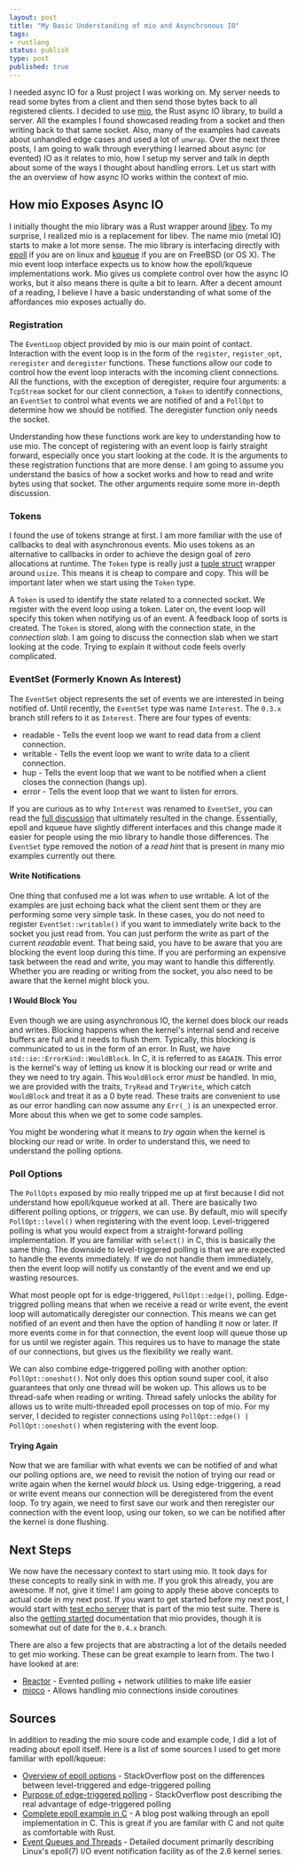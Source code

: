 ```yaml
---
layout: post
title: "My Basic Understanding of mio and Asynchronous IO"
tags:
- rustlang
status: publish
type: post
published: true
---
```


I needed async IO for a Rust project I was working on. My server needs to read some bytes from a client and then send those bytes back to all registered clients. I decided to use [mio][mio], the Rust async IO library, to build a server. All the examples I found showcased reading from a socket and then writing back to that same socket. Also, many of the examples had caveats about unhandled edge cases and used a lot of `unwrap`. Over the next three posts, I am going to walk through everything I learned about async (or evented) IO as it relates to mio, how I setup my server and talk in depth about some of the ways I thought about handling errors. Let us start with the an overview of how async IO works within the context of mio.

## How mio Exposes Async IO

I initially thought the mio library was a Rust wrapper around [libev][libev]. To my surprise, I realized mio is a replacement for libev. The name mio (metal IO) starts to make a lot more sense. The mio library is interfacing directly with [epoll][epoll] if you are on linux and [kqueue][kqueue] if you are on FreeBSD (or OS X). The mio event loop interface expects us to know how the epoll/kqueue implementations work. Mio gives us complete control over how the async IO works, but it also means there is quite a bit to learn. After a decent amount of a reading, I believe I have a basic understanding of what some of the affordances mio exposes actually do.

### Registration

The `EventLoop` object provided by mio is our main point of contact. Interaction with the event loop is in the form of the `register`, `register_opt`, `reregister` and `deregister` functions. These functions allow our code to control how the event loop interacts with the incoming client connections. All the functions, with the exception of deregister, require four arguments: a `TcpStream` socket for our client connection, a `Token` to identify connections, an `EventSet` to control what events we are notified of and a `PollOpt` to determine how we should be notified. The deregister function only needs the socket.

Understanding how these functions work are key to understanding how to use mio. The concept of registering with an event loop is fairly straight forward, especially once you start looking at the code. It is the arguments to these registration functions that are more dense. I am going to assume you understand the basics of how a socket works and how to read and write bytes using that socket. The other arguments require some more in-depth discussion.

### Tokens

I found the use of tokens strange at first. I am more familiar with the use of callbacks to deal with asynchronous events. Mio uses tokens as an alternative to callbacks in order to achieve the design goal of zero allocations at runtime. The `Token` type is really just a [tuple struct][tuple struct] wrapper around `usize`. This means it is cheap to compare and copy. This will be important later when we start using the `Token` type.

A `Token` is used to identify the state related to a connected socket. We register with the event loop using a token. Later on, the event loop will specify this token when notifying us of an event. A feedback loop of sorts is created. The `Token` is stored, along with the connection state, in the _connection slab_. I am going to discuss the connection slab when we start looking at the code. Trying to explain it without code feels overly complicated.

### EventSet (Formerly Known As Interest)

The `EventSet` object represents the set of events we are interested in being notified of. Until recently, the `EventSet` type was name `Interest`. The `0.3.x` branch still refers to it as `Interest`. There are four types of events:

   * readable - Tells the event loop we want to read data from a client connection.
   * writable - Tells the event loop we want to write data to a client connection.
   * hup - Tells the event loop that we want to be notified when a client closes the connection (hangs up).
   * error - Tells the event loop that we want to listen for errors.

If you are curious as to why `Interest` was renamed to `EventSet`, you can read the [full discussion][discussion] that ultimately resulted in the change. Essentially, epoll and kqueue have slightly different interfaces and this change made it easier for people using the mio library to handle those differences. The `EventSet` type removed the notion of a _read hint_ that is present in many mio examples currently out there.

#### Write Notifications

One thing that confused me a lot was _when_ to use writable. A lot of the examples are just echoing back what the client sent them or they are performing some very simple task. In these cases, you do not need to register `EventSet::writable()` if you want to immediately write back to the socket you just read from. You can just perform the write as part of the current _readable_ event. That being said, you have to be aware that you are blocking the event loop during this time. If you are performing an expensive task between the read and write, you may want to handle this differently. Whether you are reading or writing from the socket, you also need to be aware that the kernel might block you.

#### I Would Block You

Even though we are using asynchronous IO, the kernel does block our reads and writes. Blocking happens when the kernel's internal send and receive buffers are full and it needs to flush them. Typically, this blocking is communicated to us in the form of an error. In Rust, we have `std::io::ErrorKind::WouldBlock`. In C, it is referred to as `EAGAIN`. This error is the kernel's way of letting us know it is blocking our read or write and they we need to try again. This `WouldBlock` error _must_ be handled. In mio, we are provided with the traits, `TryRead` and `TryWrite`, which catch `WouldBlock` and treat it as a 0 byte read. These traits are convenient to use as our error handling can now assume any `Err(_)` is an unexpected error. More about this when we get to some code samples.

You might be wondering what it means to _try again_ when the kernel is blocking our read or write. In order to understand this, we need to understand the polling options.

### Poll Options

The `PollOpts` exposed by mio really tripped me up at first because I did not understand how epoll/kqueue worked at all. There are basically two different polling options, or _triggers_, we can use. By default, mio will specify `PollOpt::level()` when registering with the event loop. Level-triggered polling is what you would expect from a straight-forward polling implementation. If you are familiar with `select()` in C, this is basically the same thing. The downside to level-triggered polling is that we are expected to handle the events immediately. If we do not handle them immediately, then the event loop will notify us constantly of the event and we end up wasting resources.

What most people opt for is edge-triggered, `PollOpt::edge()`, polling. Edge-triggred polling means that when we receive a read or write event, the event loop will automatically deregister our connection. This means we can get notified of an event and then have the option of handling it now or later. If more events come in for that connection, the event loop will queue those up for us until we register again. This requires us to have to manage the state of our connections, but gives us the flexibility we really want.

We can also combine edge-triggered polling with another option: `PollOpt::oneshot()`. Not only does this option sound super cool, it also guarantees that only one thread will be woken up. This allows us to be thread-safe when reading or writing. Thread safely unlocks the ability for allows us to write multi-threaded epoll processes on top of mio. For my server, I decided to register connections using `PollOpt::edge() | PollOpt::oneshot()` when registering with the event loop.

#### Trying Again

Now that we are familiar with what events we can be notified of and what our polling options are, we need to revisit the notion of trying our read or write again when the kernel _would block_ us. Using edge-triggering, a read or write event means our connection will be deregistered from the event loop. To try again, we need to first save our work and then reregister our connection with the event loop, using our token, so we can be notified after the kernel is done flushing.

## Next Steps

We now have the necessary context to start using mio. It took days for these concepts to really sink in with me. If you grok this already, you are awesome. If not, give it time! I am going to apply these above concepts to actual code in my next post. If you want to get started before my next post, I would start with [test echo server][test echo server] that is part of the mio test suite. There is also the [getting started][mio getting started] documentation that mio provides, though it is somewhat out of date for the `0.4.x` branch.

There are also a few projects that are abstracting a lot of the details needed to get mio working. These can be great example to learn from. The two I have looked at are:

   * [Reactor][Reactor] - Evented polling + network utilities to make life easier 
   * [mioco][mioco] - Allows handling mio connections inside coroutines 

## Sources

In addition to reading the mio soure code and example code, I did a lot of reading about epoll itself. Here is a list of some sources I used to get more familiar with epoll/kqueue:

   * [Overview of epoll options][epoll options overview] - StackOverflow post on the differences between level-triggered and edge-triggered polling
   * [Purpose of edge-triggered polling][purpose of EPOLLET] - StackOverflow post describing the real advantage of edge-triggered polling
   * [Complete epoll example in C][epoll in C] - A blog post walking through an epoll implementation in C. This is great if you are familar with C and not quite as comfortable with Rust.
   * [Event Queues and Threads][Event Queues and Threads] - Detailed document primarily describing Linux's epoll(7) I/O event notification facility as of the 2.6 kernel series.


[mio]: https://github.com/carllerche/mio
[libev]: http://software.schmorp.de/pkg/libev.html
[epoll]: http://man7.org/linux/man-pages/man7/epoll.7.html
[kqueue]: https://developer.apple.com/library/mac/documentation/Darwin/Reference/ManPages/man2/kqueue.2.html
[discussion]: https://github.com/carllerche/mio/issues/184
[tuple struct]: https://doc.rust-lang.org/nightly/book/structs.html#tuple-structs
[mio getting started]: https://github.com/carllerche/mio/blob/docs/doc/getting-started.md
[test echo server]: https://github.com/carllerche/mio/blob/master/test/test_echo_server.rs
[Reactor]: https://github.com/rrichardson/reactor
[mioco]: https://github.com/dpc/mioco
[epoll options overview]: http://stackoverflow.com/a/13568962/775246
[purpose of EPOLLET]: http://stackoverflow.com/a/9162805/775246
[epoll in C]: https://banu.com/blog/2/how-to-use-epoll-a-complete-example-in-c/
[Event Queues and Threads]: https://raw.githubusercontent.com/dankamongmen/libtorque/master/doc/mteventqueues
